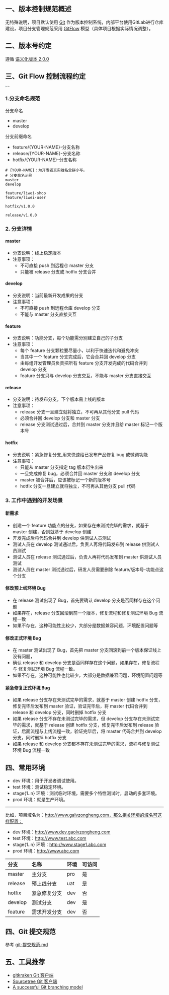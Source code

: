## 一、版本控制规范概述
无特殊说明，项目默认使用 [Git](https://git-scm.com/) 作为版本控制系统，内部平台使用GitLab进行仓库建设，项目分支管理规范采用 [GitFlow](https://datasift.github.io/gitflow/IntroducingGitFlow.html) 模型（具体项目根据实际情况调整）。

## 二、版本号约定
遵循 [语义化版本 2.0.0](https://semver.org/lang/zh-CN/)

## 三、Git Flow 控制流程约定
<img src="https://nvie.com/img/git-model@2x.png" alt="git-flow" style="zoom:20%;" />

### 1.分支命名规范
分支命名
- master
- develop

分支前缀命名
- feature/{YOUR-NAME}-分支名称
- release/{YOUR-NAME}-分支名称
- hotfix/{YOUR-NAME}-分支名称

```shell
# {YOUR-NAME}：为开发者真实姓名全拼小写。
# 分支命名示例
master
develop

feature/liwei-shop
feature/liwei-user

hotfix/v1.0.0

release/v1.0.0
```
### 2. 分支详情
#### master
- 分支说明：线上稳定版本
- 注意事项：
  - 不可直接 push 到远程仓 master 分支
  - 只能被 release 分支或 hotfix 分支合并
#### develop
- 分支说明：当前最新开发成果的分支
- 注意事项：
  - 不可直接 push 到远程仓库 develop 分支
  - 不能与 master 分支直接交互
#### feature
- 分支说明：功能分支，每个功能需分别建立自己的子分支
- 注意事项：
  - 每个 feature 分支颗粒要尽量小，以利于快速迭代和避免冲突
  - 当其中一个 feature 分支完成后，它会合并回 develop 分支
  - 由每组开发管理员负责把所有 feature 分支开发完成的代码合并到 develop 分支
  - feature 分支只与 develop 分支交互，不能与 master 分支直接交互
#### release
- 分支说明：待发布分支，下个版本需上线的版本
- 注意事项：
  - release 分支一旦建立就将独立，不可再从其他分支 pull 代码
  - 必须合并回 develop 分支和 master 分支
  - release 分支测试通过后，合并到 master 分支并且给 master 标记一个版本号
#### hotfix
- 分支说明：紧急修复分支,用来快速给已发布产品修复 bug 或微调功能
- 注意事项：
  - 只能从 master 分支指定 tag 版本衍生出来
  - 一旦完成修复 bug，必须合并回 master 分支和 develop 分支
  - master 被合并后，应该被标记一个新的版本号
  - hotfix 分支一旦建立就将独立，不可再从其他分支 pull 代码

### 3. 工作中遇到的开发场景

#### 新需求
- 创建一个 feature 功能点的分支，如果存在未测试完毕的需求，就基于 master 创建，否则就基于 develop 创建
- 开发完成后将代码合并到 develop 供测试人员测试
- 测试人员在 develop 测试通过后，负责人再将代码发布到 release 供测试人员测试
- 测试人员在 release 测试通过后，负责人再将代码发布到 master 供测试人员测试
- 测试人员在 master 测试通过后，研发人员需要删除 feature/版本号-功能点这个分支

#### 修改预上线环境 Bug
- 在 release 测试出现了 Bug，首先要确认 develop 分支是否同样存在这个问题
- 如果存在，release 分支回滚到前一个版本，修复流程和修复测试环境 Bug 流程一致
- 如果不存在，这种可能性比较少，大部分是数据兼容问题，环境配置问题等

#### 修改正式环境 Bug
- 在 master 测试出现了 Bug，首先把 master 分支回滚到前一个版本保证线上没有问题，
- 确认 release 和 develop 分支是否同样存在这个问题，如果存在，修复流程 与 修复测试环境 Bug 流程一致。
- 如果不存在，这种可能性也比较少，大部分是数据兼容问题，环境配置问题等

#### 紧急修复正式环境 Bug
- 如果 release 分支存在未测试完毕的需求，就基于 master 创建 hotfix 分支，修复完毕后发布到 master 验证，验证完毕后，将 master 代码合并到 release 和 develop 分支，同时删掉 hotfix 分支
- 如果 release 分支不存在未测试完毕的需求，但 develop 分支存在未测试完毕的需求，就基于 release 创建 hotfix 分支，修复完毕后发布到 release 验证，后面流程与上线流程一致，验证完毕后，将 master 代码合并到 develop 分支，同时删掉 hotfix 分支
- 如果 release 和 develop 分支都不存在未测试完毕的需求，流程与修复测试环境 Bug 流程一致

## 四、常用环境
- dev          环境：用于开发者调试使用。
- test         环境：测试稳定环境。
- stage{1..n}  环境：测试临时环境，需要多个特性测试时，启动的多套环境。
- prod         环境：就是生产环境。

---

比如，项目域名为：http://www.galvzongheng.com，那么相关环境的域名可这样配置：
- dev         环境：http://www.dev.gaolvzongheng.com
- test        环境：http://www.test.abc.com
- stage{1..n} 环境：http://www.stage1.abc.com
- prod        环境：http://www.abc.com

| 分支    | 名称         | 环境 | 可访问 |
| :------ | :------------ | :---- | :------ |
| master  | 主分支       | pro  | 是     |
| release | 预上线分支   | uat  | 是     |
| hotfix  | 紧急修复分支 | dev  | 否     |
| develop | 测试分支     | dev  | 是     |
| feature | 需求开发分支 | dev  | 否     |

## 四、Git 提交规范

参考 [git-提交规范.md](git-提交规范.md)

## 五、工具推荐

- [gitkraken Git 客户端 ](https://www.gitkraken.com/)
- [Sourcetree Git 客户端 ](https://www.sourcetreeapp.com/)
- [A successful Git branching model](https://nvie.com/posts/a-successful-git-branching-model/)

